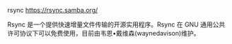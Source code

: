 rsync
https://rsync.samba.org/

Rsync 是一个提供快速增量文件传输的开源实用程序。Rsync 在 GNU 通用公共许可协议下可以免费使用，目前由韦恩•戴维森(waynedavison)维护。
